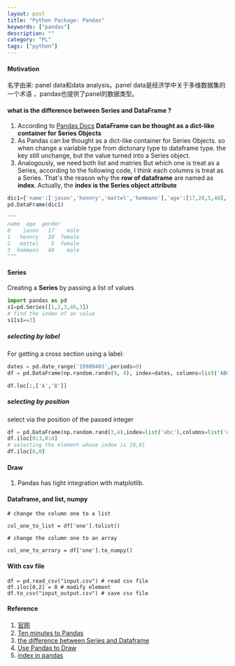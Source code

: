 ```yaml
---
layout: post
title: "Python Package: Pandas"
keywords: ["pandas"]
description: ""
category: "PL"
tags: ["python"]
---
```


#### Motivation
名字由来: panel data和data analysis。panel data是经济学中关于多维数据集的一个术语
，pandas也提供了panel的数据类型。<br/>


#### what is the difference between Series and DataFrame ?
1. According to [Pandas Docs](http://pandas.pydata.org/pandas-docs/version/0.13.1/generated/pandas.DataFrame.html) **DataFrame
can be thought as a dict-like container for Series Objects**
2. As Pandas can be thought as a dict-like container for Series Objects. so when change a variable type from dictonary type
to dataframe type. the key still unchange, but the value turned into a Series object.
3. Analogously, we need both list and matries
But which one is treat as a Series, according to the following code, I think each columns is treat as a Series.
That's the reason why the **row of dataframe** are named as **index**.  Actually, the **index is the Series object attribute**

```python
dic1={'name':['jason','hennry','mattel','hemmann'],'age':[17,20,5,40],'gender':['male','female','female','male']}
pd.DataFrame(dic1)

"""
name  age  gender
0    jason   17    male
1   hennry   20  female
2   mattel    5  female
3  hemmann   40    male
"""
```


#### Series

Creating a **Series** by passing a list of values

```python
import pandas as pd
s1=pd.Series([1,2,3,46,3])
# find the index of an value
s1[s1==3]
```


##### selecting by label

For getting a cross section using a label:
```python
dates = pd.date_range('19980403',periods=9)
df = pd.DataFrame(np.random.randn(9, 4), index=dates, columns=list('ABCD'))

df.loc[:,['A','B']]
```

##### selecting by position
select via the position of the passed integer
```python
df = pd.DataFrame(np.random.rand(3,4),index=list('abc'),columns=list('defg'))
df.iloc[0:3,0:4]
# selecting the element whose index is [0,0]
df.iloc[0,0]
```


#### Draw
1. Pandas has tight integration with matplotlib.


#### Dataframe, and list, numpy

```shell
# change the column one to a list

col_one_to_list = df['one'].tolist()

# change the column one to an array

col_one_to_arrary = df['one'].to_numpy()
```
#### With csv file

```
df = pd.read_csv("input.csv") # read csv file
df.iloc[0,2] = 8 # modify element
df.to_csv("input_output.csv") # save csv file
```





#### Reference
1. [官网](http://pandas.pydata.org/pandas-docs/stable/install.html)
2. [Ten minutes to Pandas](http://pandas.pydata.org/pandas-docs/stable/getting_started/10min.html#selection)
3. [the difference between Series and Dataframe](https://stackoverflow.com/questions/26047209/what-is-the-difference-between-a-pandas-series-and-a-single-column-dataframe)
4. [Use Pandas to
   Draw](http://queirozf.com/entries/pandas-dataframe-plot-examples-with-matplotlib-pyplot)
5. [index in pandas](https://towardsdatascience.com/pandas-index-explained-b131beaf6f7b)

